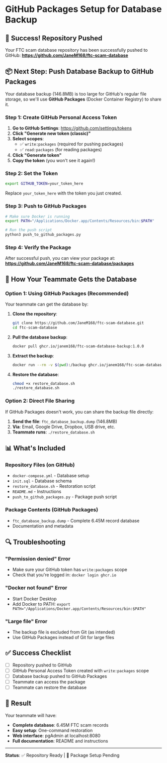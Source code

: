 # GitHub Packages Setup for Database Backup

## 🎉 Success! Repository Pushed

Your FTC scam database repository has been successfully pushed to GitHub:
**https://github.com/JaneM168/ftc-scam-database**

## 📦 Next Step: Push Database Backup to GitHub Packages

Your database backup (146.8MB) is too large for GitHub's regular file storage, so we'll use **GitHub Packages** (Docker Container Registry) to share it.

### Step 1: Create GitHub Personal Access Token

1. **Go to GitHub Settings**: https://github.com/settings/tokens
2. **Click "Generate new token (classic)"**
3. **Select scopes**:
   - ✅ `write:packages` (required for pushing packages)
   - ✅ `read:packages` (for reading packages)
4. **Click "Generate token"**
5. **Copy the token** (you won't see it again!)

### Step 2: Set the Token

```bash
export GITHUB_TOKEN=your_token_here
```

Replace `your_token_here` with the token you just created.

### Step 3: Push to GitHub Packages

```bash
# Make sure Docker is running
export PATH="/Applications/Docker.app/Contents/Resources/bin:$PATH"

# Run the push script
python3 push_to_github_packages.py
```

### Step 4: Verify the Package

After successful push, you can view your package at:
**https://github.com/JaneM168/ftc-scam-database/packages**

## 🚀 How Your Teammate Gets the Database

### Option 1: Using GitHub Packages (Recommended)

Your teammate can get the database by:

1. **Clone the repository**:
   ```bash
   git clone https://github.com/JaneM168/ftc-scam-database.git
   cd ftc-scam-database
   ```

2. **Pull the database backup**:
   ```bash
   docker pull ghcr.io/janem168/ftc-scam-database-backup:1.0.0
   ```

3. **Extract the backup**:
   ```bash
   docker run --rm -v $(pwd):/backup ghcr.io/janem168/ftc-scam-database-backup:1.0.0 cp /backup/ftc_database_backup.dump /backup/
   ```

4. **Restore the database**:
   ```bash
   chmod +x restore_database.sh
   ./restore_database.sh
   ```

### Option 2: Direct File Sharing

If GitHub Packages doesn't work, you can share the backup file directly:

1. **Send the file**: `ftc_database_backup.dump` (146.8MB)
2. **Via**: Email, Google Drive, Dropbox, USB drive, etc.
3. **Teammate runs**: `./restore_database.sh`

## 📊 What's Included

### Repository Files (on GitHub)
- `docker-compose.yml` - Database setup
- `init.sql` - Database schema
- `restore_database.sh` - Restoration script
- `README.md` - Instructions
- `push_to_github_packages.py` - Package push script

### Package Contents (GitHub Packages)
- `ftc_database_backup.dump` - Complete 6.45M record database
- Documentation and metadata

## 🔍 Troubleshooting

### "Permission denied" Error
- Make sure your GitHub token has `write:packages` scope
- Check that you're logged in: `docker login ghcr.io`

### "Docker not found" Error
- Start Docker Desktop
- Add Docker to PATH: `export PATH="/Applications/Docker.app/Contents/Resources/bin:$PATH"`

### "Large file" Error
- The backup file is excluded from Git (as intended)
- Use GitHub Packages instead of Git for large files

## ✅ Success Checklist

- [ ] Repository pushed to GitHub
- [ ] GitHub Personal Access Token created with `write:packages` scope
- [ ] Database backup pushed to GitHub Packages
- [ ] Teammate can access the package
- [ ] Teammate can restore the database

## 🎯 Result

Your teammate will have:
- **Complete database**: 6.45M FTC scam records
- **Easy setup**: One-command restoration
- **Web interface**: pgAdmin at localhost:8080
- **Full documentation**: README and instructions

---

**Status**: ✅ Repository Ready | 🔄 Package Setup Pending 